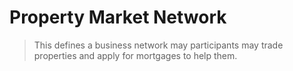 # Property Market Network

> This defines a business network may participants may trade properties and apply for mortgages to help them.


